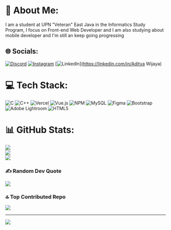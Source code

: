 # 💫 About Me:
I am a student at UPN "Veteran" East Java in the Informatics Study Program, I focus on Front-end Web Developer and I am also studying about mobile developer and I'm still an keep going progressing


## 🌐 Socials:
[![Discord](https://img.shields.io/badge/Discord-%237289DA.svg?logo=discord&logoColor=white)](https://discord.gg/adityawjy) [![Instagram](https://img.shields.io/badge/Instagram-%23E4405F.svg?logo=Instagram&logoColor=white)](https://instagram.com/ipologize) [![LinkedIn](https://img.shields.io/badge/LinkedIn-%230077B5.svg?logo=linkedin&logoColor=white)](https://linkedin.com/in/Aditya Wijaya) 

# 💻 Tech Stack:
![C](https://img.shields.io/badge/c-%2300599C.svg?style=for-the-badge&logo=c&logoColor=white) ![C++](https://img.shields.io/badge/c++-%2300599C.svg?style=for-the-badge&logo=c%2B%2B&logoColor=white) ![Vercel](https://img.shields.io/badge/vercel-%23000000.svg?style=for-the-badge&logo=vercel&logoColor=white) ![Vue.js](https://img.shields.io/badge/vue.js-%2335495e.svg?style=for-the-badge&logo=vuedotjs&logoColor=%234FC08D) ![NPM](https://img.shields.io/badge/NPM-%23CB3837.svg?style=for-the-badge&logo=npm&logoColor=white) ![MySQL](https://img.shields.io/badge/mysql-4479A1.svg?style=for-the-badge&logo=mysql&logoColor=white) ![Figma](https://img.shields.io/badge/figma-%23F24E1E.svg?style=for-the-badge&logo=figma&logoColor=white) ![Bootstrap](https://img.shields.io/badge/bootstrap-%238511FA.svg?style=for-the-badge&logo=bootstrap&logoColor=white) ![Adobe Lightroom](https://img.shields.io/badge/Adobe%20Lightroom-31A8FF.svg?style=for-the-badge&logo=Adobe%20Lightroom&logoColor=white) ![HTML5](https://img.shields.io/badge/html5-%23E34F26.svg?style=for-the-badge&logo=html5&logoColor=white)
# 📊 GitHub Stats:
![](https://github-readme-stats.vercel.app/api?username=AdityaWjy&theme=radical&hide_border=true&include_all_commits=false&count_private=false)<br/>
![](https://github-readme-streak-stats.herokuapp.com/?user=AdityaWjy&theme=radical&hide_border=true)<br/>
![](https://github-readme-stats.vercel.app/api/top-langs/?username=AdityaWjy&theme=radical&hide_border=true&include_all_commits=false&count_private=false&layout=compact)

### ✍️ Random Dev Quote
![](https://quotes-github-readme.vercel.app/api?type=horizontal&theme=radical)

### 🔝 Top Contributed Repo
![](https://github-contributor-stats.vercel.app/api?username=AdityaWjy&limit=5&theme=radical&combine_all_yearly_contributions=true)

---
[![](https://visitcount.itsvg.in/api?id=AdityaWjy&icon=7&color=1)](https://visitcount.itsvg.in)

